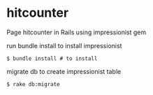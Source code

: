 hitcounter
==========

Page hitcounter in Rails using impressionist gem

run bundle install to install impressionist

	$ bundle install # to install 

migrate db to create impressionist table

	$ rake db:migrate

